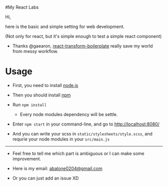 #My React Labs

Hi, 

here is the basic and simple setting for web development.

(Not only for react, but it's simple enough to test a simple react component)

- Thanks @gaearon, [react-transform-boilerplate](https://github.com/gaearon/react-transform-boilerplate) really save my world from messy workflow.

# Usage

- First, you need to install [node.js](https://nodejs.org/en/)

- Then you should install [npm](https://www.npmjs.com/)

- Run `npm install`

    - Every node modules dependency will be settle.

- Enter `npm start` in your command-line, and go to [http://localhost:8080/](http://localhost:8080/)

- And you can write your scss in `static/stylesheets/style.scss`, and requrie your node modules in your `src/main.js`

------

- Feel free to tell me which part is ambiguous or I can make some improvement.

- Here is my email: abalone0204@gmail.com

- Or you can just add an issue XD